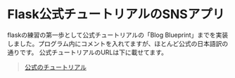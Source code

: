# Flask公式チュートリアルのSNSアプリ

flaskの練習の第一歩として公式チュートリアルの「Blog Blueprint」までを実装しました。プログラム内にコメントを入れてますが、ほとんど公式の日本語訳の通りです。
公式チュートリアルのURLは下に載せてます。

> [公式のチュートリアル](https://flask.palletsprojects.com/en/3.0.x/tutorial/)

